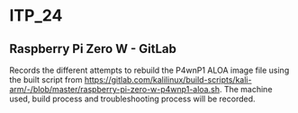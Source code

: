 # ITP_24
## Raspberry Pi Zero W - GitLab
Records the different attempts to rebuild the P4wnP1 ALOA image file using the built script from https://gitlab.com/kalilinux/build-scripts/kali-arm/-/blob/master/raspberry-pi-zero-w-p4wnp1-aloa.sh. The machine used, build process and troubleshooting process will be recorded. 
